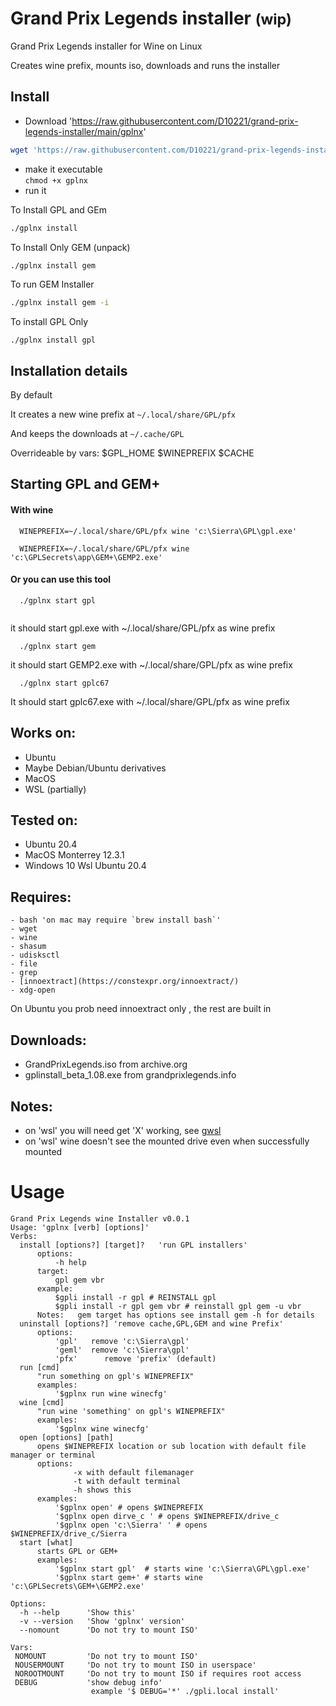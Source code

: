 # Grand Prix Legends installer <small>(wip)</small>

Grand Prix Legends installer for Wine on Linux

Creates wine prefix, mounts iso, downloads and runs the installer

## Install

- Download
  'https://raw.githubusercontent.com/D10221/grand-prix-legends-installer/main/gplnx'

```bash
wget 'https://raw.githubusercontent.com/D10221/grand-prix-legends-installer/main/gplnx
```

- make it executable\
  `chmod +x gplnx`
- run it

To Install GPL and GEm
```bash
./gplnx install
```
To Install Only GEM (unpack)
```bash
./gplnx install gem
```
To run GEM Installer
```bash
./gplnx install gem -i
```
To install GPL Only 
```
./gplnx install gpl
```


## Installation details

By default

It creates a new wine prefix at `~/.local/share/GPL/pfx`

And keeps the downloads at `~/.cache/GPL`

Overrideable by vars: 
   $GPL_HOME    $WINEPREFIX   $CACHE


## Starting GPL and GEM+

#### With wine 

```
  WINEPREFIX=~/.local/share/GPL/pfx wine 'c:\Sierra\GPL\gpl.exe'
```

```
  WINEPREFIX=~/.local/share/GPL/pfx wine 'c:\GPLSecrets\app\GEM+\GEMP2.exe'
```
#### Or you can use this tool 

```
  ./gplnx start gpl 
  
```
it should start gpl.exe with ~/.local/share/GPL/pfx as wine prefix

```
  ./gplnx start gem 
```

it should start GEMP2.exe with ~/.local/share/GPL/pfx as wine prefix

```
  ./gplnx start gplc67

```
  It should start gplc67.exe with ~/.local/share/GPL/pfx as wine prefix


## Works on:

- Ubuntu
- Maybe Debian/Ubuntu derivatives
- MacOS
- WSL (partially)

## Tested on:

- Ubuntu 20.4
- MacOS Monterrey 12.3.1
- Windows 10 Wsl Ubuntu 20.4

## Requires:

    - bash 'on mac may require `brew install bash`'
    - wget
    - wine
    - shasum
    - udisksctl
    - file
    - grep
    - [innoextract](https://constexpr.org/innoextract/)
    - xdg-open
On Ubuntu you prob need innoextract only , the rest  are built in

## Downloads:

- GrandPrixLegends.iso from archive.org
- gplinstall_beta_1.08.exe from grandprixlegends.info

## Notes:

- on 'wsl' you will need get 'X' working, see
  [gwsl](https://opticos.github.io/gwsl/)
- on 'wsl' wine doesn't see the mounted drive even when successfully mounted

# Usage

```
Grand Prix Legends wine Installer v0.0.1
Usage: 'gplnx [verb] [options]'
Verbs: 
  install [options?] [target]?   'run GPL installers'
      options:
          -h help
      target:
          gpl gem vbr
      example:
          $gpli install -r gpl # REINSTALL gpl
          $gpli install -r gpl gem vbr # reinstall gpl gem -u vbr
      Notes:   gem target has options see install gem -h for details
  uninstall [options?] 'remove cache,GPL,GEM and wine Prefix'
      options: 
          'gpl'   remove 'c:\Sierra\gpl'
          'geml'  remove 'c:\Sierra\gpl'
          'pfx'      remove 'prefix' (default)
  run [cmd]
      "run something on gpl's WINEPREFIX"
      examples:
          '$gplnx run wine winecfg'
  wine [cmd]
      "run wine 'something' on gpl's WINEPREFIX"
      examples:
          '$gplnx wine winecfg'
  open [options] [path]
      opens $WINEPREFIX location or sub location with default file manager or terminal
      options:
              -x with default filemanager
              -t with default terminal
              -h shows this
      examples:
          '$gplnx open' # opens $WINEPREFIX
          '$gplnx open dirve_c ' # opens $WINEPREFIX/drive_c
          '$gplnx open 'c:\Sierra' ' # opens $WINEPREFIX/drive_c/Sierra
  start [what]
      starts GPL or GEM+
      examples:
          '$gplnx start gpl'  # starts wine 'c:\Sierra\GPL\gpl.exe'
          '$gplnx start gem+' # starts wine 'c:\GPLSecrets\GEM+\GEMP2.exe'

Options:
  -h --help      'Show this'
  -v --version   'Show 'gplnx' version'
  --nomount      'Do not try to mount ISO'

Vars:
 NOMOUNT         'Do not try to mount ISO'
 NOUSERMOUNT     'Do not try to mount ISO in userspace'
 NOROOTMOUNT     'Do not try to mount ISO if requires root access
 DEBUG           'show debug info'
                  example '$ DEBUG='*' ./gpli.local install'
```
